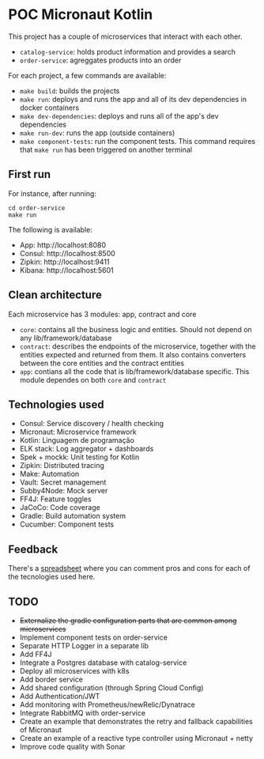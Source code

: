 # POC Micronaut Kotlin

This project has a couple of microservices that interact with each other.

- `catalog-service`: holds product information and provides a search
- `order-service`: agreggates products into an order

For each project, a few commands are available:

- `make build`: builds the projects
- `make run`: deploys and runs the app and all of its dev dependencies in docker containers
- `make dev-dependencies`: deploys and runs all of the app's dev dependencies
- `make run-dev`: runs the app (outside containers)
- `make component-tests`: run the component tests. This command requires that `make run` has been triggered on another terminal

## First run

For instance, after running:

```
cd order-service
make run
```

The following is available:

- App: http://localhost:8080
- Consul: http://localhost:8500
- Zipkin: http://localhost:9411
- Kibana: http://localhost:5601

## Clean architecture

Each microservice has 3 modules: app, contract and core

- `core`: contains all the business logic and entities. Should not depend on any lib/framework/database
- `contract`: describes the endpoints of the microservice, together with the entities expected and returned from them. It also contains converters between the core entities and the contract entities
- `app`: contians all the code that is lib/framework/database specific. This module dependes on both `core` and `contract`

## Technologies used

- Consul: Service discovery / health checking
- Micronaut: Microservice framework
- Kotlin: Linguagem de programação
- ELK stack: Log aggregator + dashboards
- Spek + mockk: Unit testing for Kotlin
- Zipkin: Distributed tracing
- Make: Automation
- Vault: Secret management
- Subby4Node: Mock server
- FF4J: Feature toggles
- JaCoCo: Code coverage
- Gradle: Build automation system
- Cucumber: Component tests

## Feedback

There's a [spreadsheet](https://docs.google.com/spreadsheets/d/1J5mbBrx1C_ZiXRZ01va3nK6MuXMHtm_WIOAOKIMhDog/edit#gid=0) where you can comment pros and cons for each of the tecnologies used here.

## TODO

- ~~Externalize the gradle configuration parts that are common among microservices~~
- Implement component tests on order-service
- Separate HTTP Logger in a separate lib
- Add FF4J
- Integrate a Postgres database with catalog-service
- Deploy all microservices with k8s
- Add border service
- Add shared configuration (through Spring Cloud Config)
- Add Authentication/JWT
- Add monitoring with Prometheus/newRelic/Dynatrace
- Integrate RabbitMQ with order-service
- Create an example that demonstrates the retry and fallback capabilities of Micronaut
- Create an example of a reactive type controller using Micronaut + netty
- Improve code quality with Sonar
